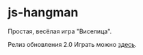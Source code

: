 # js-hangman
Простая, весёлая игра "Виселица".

Релиз обновления 2.0
Играть можно [здесь](https://axelbunt.github.io/js-hangman/hangmanV2.html).
